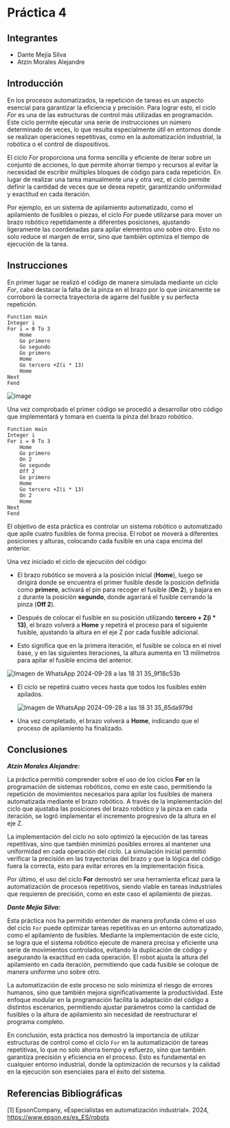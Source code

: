 # Práctica 4

## Integrantes

- Dante Mejía Silva
- Atzin Morales Alejandre

## Introducción

En los procesos automatizados, la repetición de tareas es un aspecto esencial para garantizar la eficiencia y precisión. Para lograr esto, el ciclo *For* es una de las estructuras de control más utilizadas en programación. Este ciclo permite ejecutar una serie de instrucciones un número determinado de veces, lo que resulta especialmente útil en entornos donde se realizan operaciones repetitivas, como en la automatización industrial, la robótica o el control de dispositivos.

El ciclo *For* proporciona una forma sencilla y eficiente de iterar sobre un conjunto de acciones, lo que permite ahorrar tiempo y recursos al evitar la necesidad de escribir múltiples bloques de código para cada repetición. En lugar de realizar una tarea manualmente una y otra vez, el ciclo permite definir la cantidad de veces que se desea repetir, garantizando uniformidad y exactitud en cada iteración.

Por ejemplo, en un sistema de apilamiento automatizado, como el apilamiento de fusibles o piezas, el ciclo *For* puede utilizarse para mover un brazo robótico repetidamente a diferentes posiciones, ajustando ligeramente las coordenadas para apilar elementos uno sobre otro. Esto no solo reduce el margen de error, sino que también optimiza el tiempo de ejecución de la tarea.

## Instrucciones
En primer lugar se realizó el código de manera simulada mediante un ciclo *For*, cabe destacar la falta de la pinza en el brazo por lo que únicamente se corroboró la correcta trayectoria de agarre del fusible y su perfecta repetición.
```
Function main
Integer i
For i = 0 To 3
	Home
	Go primero
	Go segundo
	Go primero
	Home
	Go tercero +Z(i * 13)
	Home
Next
Fend
```
![image](https://github.com/user-attachments/assets/a711b197-e597-416f-a4a4-fb908df00d05)

Una vez comprobado el primer código se procedió a desarrollar otro código que implementará y tomara en cuenta la pinza del brazo robótico.
```
Function main
Integer i
For i = 0 To 3
	Home
	Go primero
	On 2
	Go segundo
	Off 2
	Go primero
	Home
	Go tercero +Z(i * 13)
	On 2
	Home
Next
Fend
```
El objetivo de esta práctica es controlar un sistema robótico o automatizado que apile cuatro fusibles de forma precisa. El robot se moverá a diferentes posiciones y alturas, colocando cada fusible en una capa encima del anterior.

Una vez iniciado el ciclo de ejecución del código:

   - El brazo robótico se moverá a la posición inicial (**Home**), luego se dirigirá donde se encuentra el primer fusible desde la posición definida como **primero**, activará el pin para recoger el fusible (**On 2**), y bajara en z durante la posición **segundo**, donde agarrará el fusible cerrando la pinza (**Off 2**).
     
   - Después de colocar el fusible en su posición utilizando **tercero + Z(i * 13)**, el brazo volverá a **Home** y repetirá el proceso para el siguiente fusible, ajustando la altura en el eje Z por cada fusible adicional.
   
   - Esto significa que en la primera iteración, el fusible se coloca en el nivel base, y en las siguientes iteraciones, la altura aumenta en 13 milimetros para apilar el fusible encima del anterior.
     
   ![Imagen de WhatsApp 2024-09-28 a las 18 31 35_9f18c53b](https://github.com/user-attachments/assets/5dc43714-e933-4ccb-9923-79a027c9f9bb)

   - El ciclo se repetirá cuatro veces hasta que todos los fusibles estén apilados.
     
     ![Imagen de WhatsApp 2024-09-28 a las 18 31 35_65da979d](https://github.com/user-attachments/assets/284372df-3a79-49aa-b589-7b3820d97a27)

   - Una vez completado, el brazo volverá a **Home**, indicando que el proceso de apilamiento ha finalizado.

## Conclusiones

***Atzin Morales Alejandre:*** 

La práctica permitió comprender sobre el uso de los ciclos **For** en la programación de sistemas robóticos, como en este caso, permitiendo la repetición de movimientos necesarios para apilar los fusibles de manera automatizada mediante el brazo robótico. A través de la implementación del ciclo que ajustaba las posiciones del brazo robótico y la pinza en cada iteración, se logró implementar el incremento progresivo de la altura en el eje Z.

La implementación del ciclo no solo optimizó la ejecución de las tareas repetitivas, sino que también minimizó posibles errores al mantener una uniformidad en cada operación del ciclo. La simulación inicial permitió verificar la precisión en las trayectorias del brazo y que la lógica del código fuera la correcta, esto para evitar errores en la implementación física.

Por último, el uso del ciclo **For** demostró ser una herramienta eficaz para la automatización de procesos repetitivos, siendo viable en tareas industriales que requieren de precisión, como en este caso el apilamiento de piezas.



***Dante Mejía Silva:*** 

Esta práctica nos ha permitido entender de manera profunda cómo el uso del ciclo `For` puede optimizar tareas repetitivas en un entorno automatizado, como el apilamiento de fusibles. Mediante la implementación de este ciclo, se logra que el sistema robótico ejecute de manera precisa y eficiente una serie de movimientos controlados, evitando la duplicación de código y asegurando la exactitud en cada operación. El robot ajusta la altura del apilamiento en cada iteración, permitiendo que cada fusible se coloque de manera uniforme uno sobre otro.

La automatización de este proceso no solo minimiza el riesgo de errores humanos, sino que también mejora significativamente la productividad. Este enfoque modular en la programación facilita la adaptación del código a distintos escenarios, permitiendo ajustar parámetros como la cantidad de fusibles o la altura de apilamiento sin necesidad de reestructurar el programa completo.

En conclusión, esta práctica nos demostró la importancia de utilizar estructuras de control como el ciclo `For` en la automatización de tareas repetitivas, lo que no solo ahorra tiempo y esfuerzo, sino que también garantiza precisión y eficiencia en el proceso. Esto es fundamental en cualquier entorno industrial, donde la optimización de recursos y la calidad en la ejecución son esenciales para el éxito del sistema.

## Referencias Bibliográficas 

[1] 	EpsonCompany, «Especialistas en automatización industrial». 2024, https://www.epson.es/es_ES/robots
